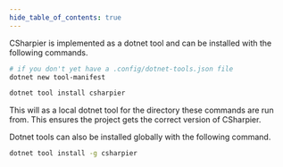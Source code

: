 ```yaml
---
hide_table_of_contents: true
---
```


CSharpier is implemented as a dotnet tool and can be installed with the following commands.

```bash
# if you don't yet have a .config/dotnet-tools.json file
dotnet new tool-manifest

dotnet tool install csharpier
```

This will as a local dotnet tool for the directory these commands are run from. This ensures the project gets the correct version of CSharpier.

Dotnet tools can also be installed globally with the following command.

```bash
dotnet tool install -g csharpier
```
